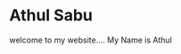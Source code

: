 <!DOCTYPE html>
<html>
<head>

<boby>
<h1> Athul Sabu </h1>

<p> 
welcome to my website....
My Name is Athul 
</p>
</head>

